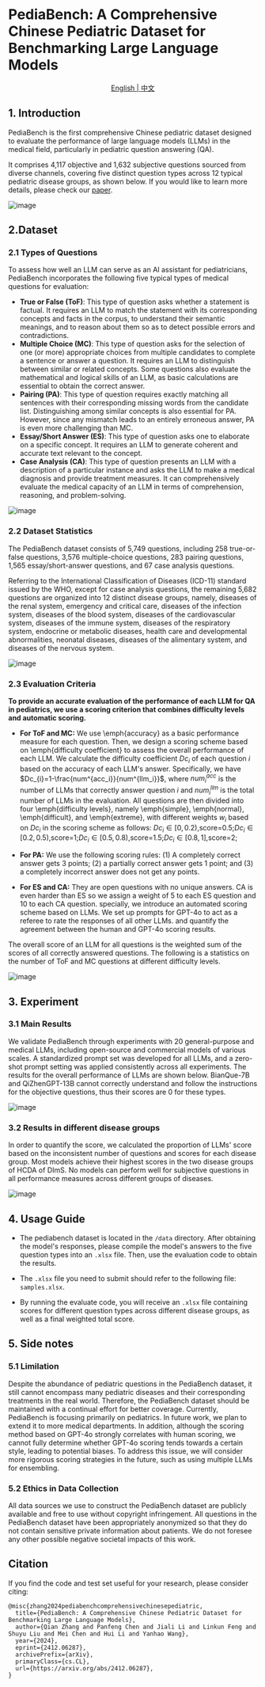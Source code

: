 # PediaBench: A Comprehensive Chinese Pediatric Dataset for Benchmarking Large Language Models






<p align="center">
<a href="https://github.com/ACMISLab/PediaBench/blob/main/README.md">English | <a href="https://github.com/ACMISLab/PediaBench/blob/main/README-ZH.md">中文</a>
</p>


## 1. Introduction

PediaBench is the first comprehensive Chinese pediatric dataset designed to evaluate the performance of large language models (LLMs) in the medical field, particularly in pediatric question answering (QA). 

It comprises 4,117 objective and 1,632 subjective questions sourced from diverse channels, covering five distinct question types across 12 typical pediatric disease groups, as shown below. If you would like to learn more details, please check our [paper](https://arxiv.org/abs/2412.06287).

![image](https://github.com/ACMISLab/PediaBench/blob/main/figure/overview.png)

## 2.Dataset 
### 2.1 Types of Questions
To assess how well an LLM can serve as an AI assistant for pediatricians, PediaBench incorporates the following five typical types of medical questions for evaluation:

- **True or False (ToF)**: This type of question asks whether a statement is factual. It requires an LLM to match the statement with its corresponding concepts and facts in the corpus, to understand their semantic meanings, and to reason about them so as to detect possible errors and contradictions.
- **Multiple Choice (MC)**: This type of question asks for the selection of one (or more) appropriate choices from multiple candidates to complete a sentence or answer a question. It requires an LLM to distinguish between similar or related concepts. Some questions also evaluate the mathematical and logical skills of an LLM, as basic calculations are essential to obtain the correct answer.
- **Pairing (PA)**: This type of question requires exactly matching all sentences with their corresponding missing words from the candidate list. Distinguishing among similar concepts is also essential for PA. However, since any mismatch leads to an entirely erroneous answer, PA is even more challenging than MC.
- **Essay/Short Answer (ES)**: This type of question asks one to elaborate on a specific concept. It requires an LLM to generate coherent and accurate text relevant to the concept.
- **Case Analysis (CA)**: This type of question presents an LLM with a description of a particular instance and asks the LLM to make a medical diagnosis and provide treatment measures. It can comprehensively evaluate the medical capacity of an LLM in terms of comprehension, reasoning, and problem-solving.

![image](https://github.com/ACMISLab/PediaBench/blob/main/figure/questions-types.png)

### 2.2 Dataset Statistics
The PediaBench dataset consists of 5,749 questions, including 258 true-or-false questions, 3,576 multiple-choice questions, 283 pairing questions, 1,565 essay/short-answer questions, and 67 case analysis questions.

Referring to the International Classification of Diseases (ICD-11) standard issued by the WHO, except for case analysis questions, the remaining 5,682 questions are organized into 12 distinct disease groups, namely, diseases of the renal system, emergency and critical care, diseases of the infection system, diseases of the blood system, diseases of the cardiovascular system, diseases of the immune system, diseases of the respiratory system, endocrine or metabolic diseases, health care and developmental abnormalities, neonatal diseases, diseases of the alimentary system, and diseases of the nervous system.


![image](https://github.com/ACMISLab/PediaBench/blob/main/figure/data-example.png)

### 2.3 Evaluation Criteria
**To provide an accurate evaluation of the performance of each LLM for QA in pediatrics, we use a scoring criterion that combines difficulty levels and automatic scoring.**

- **For ToF and MC:** We use \emph{accuracy} as a basic performance measure for each question.
Then, we design a scoring scheme based on \emph{difficulty coefficient} to assess the overall performance of each LLM.
We calculate the difficulty coefficient $Dc_i$ of each question $i$ based on the accuracy of each LLM's answer.
Specifically, we have $Dc_{i}=1-\frac{num^{acc_i}}{num^{llm_i}}$, where $num^{acc}_i$ is the number of LLMs that correctly answer question $i$ and $num^{llm}_i$ is the total number of LLMs in the evaluation.
All questions are then divided into four \emph{difficulty levels}, namely \emph{simple}, \emph{normal}, \emph{difficult}, and \emph{extreme}, with different weights $w_i$ based on $Dc_i$ in the scoring scheme as follows: $Dc_i \in [0,0.2)$,score=0.5;$Dc_i \in [0.2,0.5)$,score=1;$Dc_i \in [0.5,0.8)$,score=1.5;$Dc_i \in [0.8,1]$,score=2;

- **For PA:** We use the following scoring rules: (1) A completely correct answer gets 3 points; (2) a partially correct answer gets 1 point; and (3) a completely incorrect answer does not get any points.


- **For ES and CA:** They are open questions with no unique answers.
CA is even harder than ES so we assign a weight of 5 to each ES question and 10 to each CA question.
specially, we introduce an automated scoring scheme based on LLMs.
We set up prompts for GPT-4o to act as a referee to rate the responses of all other LLMs. and quantify the agreement between the human and GPT-4o scoring results.


The overall score of an LLM for all questions is the weighted sum of the scores of all correctly answered questions. The following is a statistics on the number of ToF and MC questions at different difficulty levels.

![image](https://github.com/ACMISLab/PediaBench/blob/main/figure/difficult-level.png)

## 3. Experiment
### 3.1 Main Results

We validate PediaBench through experiments with 20 general-purpose and medical LLMs, including open-source and commercial models of various scales. A standardized prompt set was developed for all LLMs, and a zero-shot prompt setting was applied consistently across all experiments. The results for the overall performance of LLMs are shown below. BianQue-7B and QiZhenGPT-13B cannot correctly understand and follow the instructions for the objective questions, thus their scores are 0 for these types.

![image](https://github.com/ACMISLab/PediaBench/blob/main/figure/main-results.png)

### 3.2 Results in different disease groups 
In order to quantify the score, we calculated the proportion of LLMs' score based on the inconsistent number of questions and scores for each disease group. Most models achieve their highest scores in the two disease groups of HCDA of DImS.
No models can perform well for subjective questions in all performance measures across different groups of diseases. 

![image](https://github.com/ACMISLab/PediaBench/blob/main/figure/disease-group-results.png)

## 4. Usage Guide
- The pediabench dataset is located in the `/data` directory. After obtaining the model's responses, please compile the model's answers to the five question types into an `.xlsx` file. Then, use the evaluation code to obtain the results.

- The `.xlsx` file you need to submit should refer to the following file: `samples.xlsx`.

- By running the evaluate code, you will receive an `.xlsx` file containing scores for different question types across different disease groups, as well as a final weighted total score.

## 5. Side notes
### 5.1 Limilation
Despite the abundance of pediatric questions in the PediaBench dataset, it still cannot encompass many pediatric diseases and their corresponding treatments in the real world.
Therefore, the PediaBench dataset should be maintained with a continual effort for better coverage.
Currently, PediaBench is focusing primarily on pediatrics. In future work, we plan to extend it to more medical departments.
In addition, although the scoring method based on GPT-4o strongly correlates with human scoring, we cannot fully determine whether GPT-4o scoring tends towards a certain style, leading to potential biases. To address this issue, we will consider more rigorous scoring strategies in the future, such as using multiple LLMs for ensembling.
### 5.2 Ethics in Data Collection

All data sources we use to construct the PediaBench dataset are publicly available and free to use without copyright infringement. All questions in the PediaBench dataset have been appropriately anonymized so that they do not contain sensitive private information about patients. We do not foresee any other possible negative societal impacts of this work.


## Citation
If you find the code and test set useful for your research, please consider citing:

    @misc{zhang2024pediabenchcomprehensivechinesepediatric,
      title={PediaBench: A Comprehensive Chinese Pediatric Dataset for Benchmarking Large Language Models}, 
      author={Qian Zhang and Panfeng Chen and Jiali Li and Linkun Feng and Shuyu Liu and Mei Chen and Hui Li and Yanhao Wang},
      year={2024},
      eprint={2412.06287},
      archivePrefix={arXiv},
      primaryClass={cs.CL},
      url={https://arxiv.org/abs/2412.06287}, 
    }
    